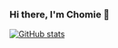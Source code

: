 ### Hi there, I'm Chomie 👋

[![GitHub stats](https://github-readme-stats.vercel.app/api?username=chomieu&theme=great-gatsby&bg_color=0D1117&show_icons=true&hide=stars)](https://github.com/anuraghazra/github-readme-stats)
